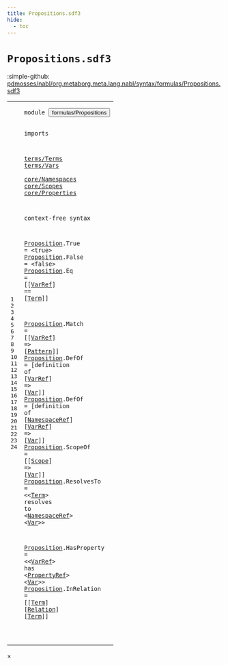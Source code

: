 ```yaml
---
title: Propositions.sdf3
hide:
  - toc
---
```


# `Propositions.sdf3`

:simple-github: [pdmosses/nabl/org.metaborg.meta.lang.nabl/syntax/formulas/Propositions.sdf3]

[pdmosses/nabl/org.metaborg.meta.lang.nabl/syntax/formulas/Propositions.sdf3]: https://github.com/pdmosses/nabl/blob/master/org.metaborg.meta.lang.nabl/syntax/formulas/Propositions.sdf3 "The source file on GitHub"

<div class="sdf3"><table class="highlighttable"><tbody><tr><td class="linenos"><div class="linenodiv"><pre><span></span>1
2
3
4
5
6
7
8
9
10
11
12
13
14
15
16
17
18
19
20
21
22
23
24
</pre></div></td>
<td class="code"><pre><code><span class="keyword">module</span> <button class="modal-open" id="formulas/Propositions_1_8" title="Multi-file references" data-urls="../Formulas.sdf3/#formulas/Propositions_6_3 line 6; ../../NameBindingLanguage.sdf3/#formulas/Propositions_10_3 line 10">formulas/Propositions</button>

<span class="keyword">imports</span> 

  <a href="../../terms/Terms.sdf3/#terms/Terms_1_8" id="terms/Terms_5_3" title="Defined at ../../terms/Terms.sdf3 line 1">terms/Terms</a> 
  <a href="../../terms/Vars.sdf3/#terms/Vars_1_8" id="terms/Vars_6_3" title="Defined at ../../terms/Vars.sdf3 line 1">terms/Vars</a>  
  <a href="../../core/Namespaces.sdf3/#core/Namespaces_1_8" id="core/Namespaces_7_3" title="Defined at ../../core/Namespaces.sdf3 line 1">core/Namespaces</a> 
  <a href="../../core/Scopes.sdf3/#core/Scopes_1_8" id="core/Scopes_8_3" title="Defined at ../../core/Scopes.sdf3 line 1">core/Scopes</a> 
  <a href="../../core/Properties.sdf3/#core/Properties_1_8" id="core/Properties_9_3" title="Defined at ../../core/Properties.sdf3 line 1">core/Properties</a>

<span class="keyword">context-free syntax</span>

  <a href="../Formulas.sdf3/#Proposition_10_15" id="Proposition_13_3" title="Referenced at ../Formulas.sdf3 line 10">Proposition</a>.<span class="cons_Constructor"><span id="True_13_15" title="Not referenced">True</span></span> = &lt;<span class="cons_String">true</span>&gt; 
  <a href="../Formulas.sdf3/#Proposition_10_15" id="Proposition_14_3" title="Referenced at ../Formulas.sdf3 line 10">Proposition</a>.<span class="cons_Constructor"><span id="False_14_15" title="Not referenced">False</span></span> = &lt;<span class="cons_String">false</span>&gt; 
  <a href="../Formulas.sdf3/#Proposition_10_15" id="Proposition_15_3" title="Referenced at ../Formulas.sdf3 line 10">Proposition</a>.<span class="cons_Constructor"><span id="Eq_15_15" title="Not referenced">Eq</span></span> = [[<a href="../../terms/Vars.sdf3/#VarRef_10_11" id="VarRef_15_22" title="Defined at ../../terms/Vars.sdf3 line 10, 18, 19">VarRef</a>] <span class="cons_String">==</span> [<a href="../../terms/Terms.sdf3/#Term_29_3" id="Term_15_34" title="Defined at ../../terms/Terms.sdf3 line 29, 33, 34, 35, 36, 37, 38, 39, 40, 41, 42">Term</a>]] 
  
  <a href="../Formulas.sdf3/#Proposition_10_15" id="Proposition_17_3" title="Referenced at ../Formulas.sdf3 line 10">Proposition</a>.<span class="cons_Constructor"><span id="Match_17_15" title="Not referenced">Match</span></span> = [[<a href="../../terms/Vars.sdf3/#VarRef_10_11" id="VarRef_17_25" title="Defined at ../../terms/Vars.sdf3 line 10, 18, 19">VarRef</a>] <span class="cons_String">=&gt;</span> [<a href="../../terms/Terms.sdf3/#Pattern_11_3" id="Pattern_17_37" title="Defined at ../../terms/Terms.sdf3 line 11, 15, 16, 17, 18, 19, 20, 21, 22, 23, 24, 25">Pattern</a>]] 
  <a href="../Formulas.sdf3/#Proposition_10_15" id="Proposition_18_3" title="Referenced at ../Formulas.sdf3 line 10">Proposition</a>.<span class="cons_Constructor"><span id="DefOf_18_15" title="Not referenced">DefOf</span></span> = [<span class="cons_String">definition</span> <span class="cons_String">of</span> [<a href="../../terms/Vars.sdf3/#VarRef_10_11" id="VarRef_18_39" title="Defined at ../../terms/Vars.sdf3 line 10, 18, 19">VarRef</a>] <span class="cons_String">=&gt;</span> [<a href="../../terms/Vars.sdf3/#Var_10_7" id="Var_18_51" title="Defined at ../../terms/Vars.sdf3 line 10, 15, 16, 17">Var</a>]] 
  <a href="../Formulas.sdf3/#Proposition_10_15" id="Proposition_19_3" title="Referenced at ../Formulas.sdf3 line 10">Proposition</a>.<span class="cons_Constructor"><span id="DefOf_19_15" title="Not referenced">DefOf</span></span> = [<span class="cons_String">definition</span> <span class="cons_String">of</span> [<a href="../../core/Namespaces.sdf3/#NamespaceRef_24_3" id="NamespaceRef_19_39" title="Defined at ../../core/Namespaces.sdf3 line 24">NamespaceRef</a>] [<a href="../../terms/Vars.sdf3/#VarRef_10_11" id="VarRef_19_54" title="Defined at ../../terms/Vars.sdf3 line 10, 18, 19">VarRef</a>] <span class="cons_String">=&gt;</span> [<a href="../../terms/Vars.sdf3/#Var_10_7" id="Var_19_66" title="Defined at ../../terms/Vars.sdf3 line 10, 15, 16, 17">Var</a>]] 
  <a href="../Formulas.sdf3/#Proposition_10_15" id="Proposition_20_3" title="Referenced at ../Formulas.sdf3 line 10">Proposition</a>.<span class="cons_Constructor"><span id="ScopeOf_20_15" title="Not referenced">ScopeOf</span></span> = [[<a href="../../core/Scopes.sdf3/#Scope_20_3" id="Scope_20_27" title="Defined at ../../core/Scopes.sdf3 line 20, 21, 22">Scope</a>] <span class="cons_String">=&gt;</span> [<a href="../../terms/Vars.sdf3/#Var_10_7" id="Var_20_38" title="Defined at ../../terms/Vars.sdf3 line 10, 15, 16, 17">Var</a>]] 
  <a href="../Formulas.sdf3/#Proposition_10_15" id="Proposition_21_3" title="Referenced at ../Formulas.sdf3 line 10">Proposition</a>.<span class="cons_Constructor"><span id="ResolvesTo_21_15" title="Not referenced">ResolvesTo</span></span> = &lt;&lt;<a href="../../terms/Terms.sdf3/#Term_29_3" id="Term_21_30" title="Defined at ../../terms/Terms.sdf3 line 29, 33, 34, 35, 36, 37, 38, 39, 40, 41, 42">Term</a>&gt; <span class="cons_String">resolves</span> <span class="cons_String">to</span> &lt;<a href="../../core/Namespaces.sdf3/#NamespaceRef_24_3" id="NamespaceRef_21_49" title="Defined at ../../core/Namespaces.sdf3 line 24">NamespaceRef</a>&gt; &lt;<a href="../../terms/Vars.sdf3/#Var_10_7" id="Var_21_64" title="Defined at ../../terms/Vars.sdf3 line 10, 15, 16, 17">Var</a>&gt;&gt; 
  
  <a href="../Formulas.sdf3/#Proposition_10_15" id="Proposition_23_3" title="Referenced at ../Formulas.sdf3 line 10">Proposition</a>.<span class="cons_Constructor"><span id="HasProperty_23_15" title="Not referenced">HasProperty</span></span> = &lt;&lt;<a href="../../terms/Vars.sdf3/#VarRef_10_11" id="VarRef_23_31" title="Defined at ../../terms/Vars.sdf3 line 10, 18, 19">VarRef</a>&gt; <span class="cons_String">has</span> &lt;<a href="../../core/Properties.sdf3/#PropertyRef_32_3" id="PropertyRef_23_44" title="Defined at ../../core/Properties.sdf3 line 32, 33">PropertyRef</a>&gt; &lt;<a href="../../terms/Vars.sdf3/#Var_10_7" id="Var_23_58" title="Defined at ../../terms/Vars.sdf3 line 10, 15, 16, 17">Var</a>&gt;&gt; 
  <a href="../Formulas.sdf3/#Proposition_10_15" id="Proposition_24_3" title="Referenced at ../Formulas.sdf3 line 10">Proposition</a>.<span class="cons_Constructor"><span id="InRelation_24_15" title="Not referenced">InRelation</span></span> = [[<a href="../../terms/Terms.sdf3/#Term_29_3" id="Term_24_30" title="Defined at ../../terms/Terms.sdf3 line 29, 33, 34, 35, 36, 37, 38, 39, 40, 41, 42">Term</a>] [<a href="../../core/Properties.sdf3/#Relation_20_3" id="Relation_24_37" title="Defined at ../../core/Properties.sdf3 line 20">Relation</a>] [<a href="../../terms/Terms.sdf3/#Term_29_3" id="Term_24_48" title="Defined at ../../terms/Terms.sdf3 line 29, 33, 34, 35, 36, 37, 38, 39, 40, 41, 42">Term</a>]] 

</code></pre></td></tr></tbody></table></div>

<div id="modal">
  <div id="modal-content">
    <span id="modal-close">&times;</span>
    <h2 id="modal-h2"></h2>
    <p  id="modal-p"></p>
    <ul id="modal-ul"></ul>
  </div>
</div>
